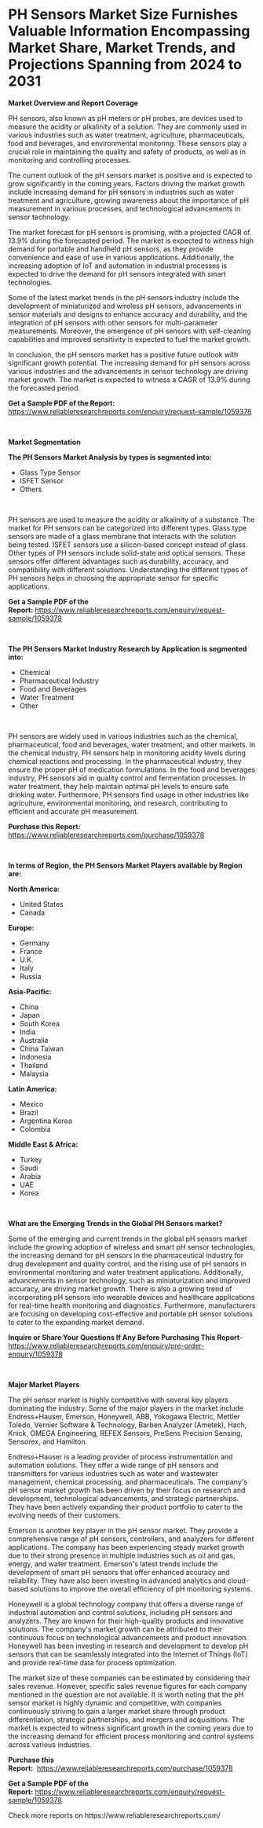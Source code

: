 <p><h1>PH Sensors Market Size Furnishes Valuable Information Encompassing Market Share, Market Trends, and Projections Spanning from 2024 to 2031</h1></p><p><strong>Market Overview and Report Coverage</strong></p>
<p><p>PH sensors, also known as pH meters or pH probes, are devices used to measure the acidity or alkalinity of a solution. They are commonly used in various industries such as water treatment, agriculture, pharmaceuticals, food and beverages, and environmental monitoring. These sensors play a crucial role in maintaining the quality and safety of products, as well as in monitoring and controlling processes.</p><p>The current outlook of the pH sensors market is positive and is expected to grow significantly in the coming years. Factors driving the market growth include increasing demand for pH sensors in industries such as water treatment and agriculture, growing awareness about the importance of pH measurement in various processes, and technological advancements in sensor technology.</p><p>The market forecast for pH sensors is promising, with a projected CAGR of 13.9% during the forecasted period. The market is expected to witness high demand for portable and handheld pH sensors, as they provide convenience and ease of use in various applications. Additionally, the increasing adoption of IoT and automation in industrial processes is expected to drive the demand for pH sensors integrated with smart technologies.</p><p>Some of the latest market trends in the pH sensors industry include the development of miniaturized and wireless pH sensors, advancements in sensor materials and designs to enhance accuracy and durability, and the integration of pH sensors with other sensors for multi-parameter measurements. Moreover, the emergence of pH sensors with self-cleaning capabilities and improved sensitivity is expected to fuel the market growth.</p><p>In conclusion, the pH sensors market has a positive future outlook with significant growth potential. The increasing demand for pH sensors across various industries and the advancements in sensor technology are driving market growth. The market is expected to witness a CAGR of 13.9% during the forecasted period.</p></p>
<p><strong>Get a Sample PDF of the Report:</strong> <a href="https://www.reliableresearchreports.com/enquiry/request-sample/1059378">https://www.reliableresearchreports.com/enquiry/request-sample/1059378</a></p>
<p>&nbsp;</p>
<p><strong>Market Segmentation</strong></p>
<p><strong>The PH Sensors Market Analysis by types is segmented into:</strong></p>
<p><ul><li>Glass Type Sensor</li><li>ISFET Sensor</li><li>Others</li></ul></p>
<p>&nbsp;</p>
<p><p>PH sensors are used to measure the acidity or alkalinity of a substance. The market for PH sensors can be categorized into different types. Glass type sensors are made of a glass membrane that interacts with the solution being tested. ISFET sensors use a silicon-based concept instead of glass. Other types of PH sensors include solid-state and optical sensors. These sensors offer different advantages such as durability, accuracy, and compatibility with different solutions. Understanding the different types of PH sensors helps in choosing the appropriate sensor for specific applications.</p></p>
<p><strong>Get a Sample PDF of the Report:</strong>&nbsp;<a href="https://www.reliableresearchreports.com/enquiry/request-sample/1059378">https://www.reliableresearchreports.com/enquiry/request-sample/1059378</a></p>
<p>&nbsp;</p>
<p><strong>The PH Sensors Market Industry Research by Application is segmented into:</strong></p>
<p><ul><li>Chemical</li><li>Pharmaceutical Industry</li><li>Food and Beverages</li><li>Water Treatment</li><li>Other</li></ul></p>
<p>&nbsp;</p>
<p><p>PH sensors are widely used in various industries such as the chemical, pharmaceutical, food and beverages, water treatment, and other markets. In the chemical industry, PH sensors help in monitoring acidity levels during chemical reactions and processing. In the pharmaceutical industry, they ensure the proper pH of medication formulations. In the food and beverages industry, PH sensors aid in quality control and fermentation processes. In water treatment, they help maintain optimal pH levels to ensure safe drinking water. Furthermore, PH sensors find usage in other industries like agriculture, environmental monitoring, and research, contributing to efficient and accurate pH measurement.</p></p>
<p><strong>Purchase this Report:</strong>&nbsp; <a href="https://www.reliableresearchreports.com/purchase/1059378">https://www.reliableresearchreports.com/purchase/1059378</a></p>
<p>&nbsp;</p>
<p><strong>In terms of Region, the PH Sensors Market Players available by Region are:</strong></p>
<p>
    <p> <strong> North America: </strong>
        <ul>
            <li>United States</li>
            <li>Canada</li>
        </ul>
        </p> 
    <p> <strong> Europe: </strong>
        <ul>
            <li>Germany</li>
            <li>France</li>
            <li>U.K.</li>
            <li>Italy</li>
            <li>Russia</li>
        </ul>
        </p> 
    <p> <strong> Asia-Pacific: </strong>
        <ul>
            <li>China</li>
            <li>Japan</li>
            <li>South Korea</li>
            <li>India</li>
            <li>Australia</li>
            <li>China Taiwan</li>
            <li>Indonesia</li>
            <li>Thailand</li>
            <li>Malaysia</li>
        </ul>
        </p> 
    <p> <strong> Latin America: </strong>
        <ul>
            <li>Mexico</li>
            <li>Brazil</li>
            <li>Argentina Korea</li>
            <li>Colombia</li>
        </ul>
        </p> 
    <p> <strong> Middle East & Africa: </strong>
        <ul>
            <li>Turkey</li>
            <li>Saudi</li>
            <li>Arabia</li>
            <li>UAE</li>
            <li>Korea</li>
        </ul>
    </p>
    </p>
<p>&nbsp;</p>
<p><strong>What are the Emerging Trends in the Global PH Sensors market?</strong></p>
<p><p>Some of the emerging and current trends in the global pH sensors market include the growing adoption of wireless and smart pH sensor technologies, the increasing demand for pH sensors in the pharmaceutical industry for drug development and quality control, and the rising use of pH sensors in environmental monitoring and water treatment applications. Additionally, advancements in sensor technology, such as miniaturization and improved accuracy, are driving market growth. There is also a growing trend of incorporating pH sensors into wearable devices and healthcare applications for real-time health monitoring and diagnostics. Furthermore, manufacturers are focusing on developing cost-effective and portable pH sensor solutions to cater to the expanding market demand.</p></p>
<p><strong>Inquire or Share Your Questions If Any Before Purchasing This Report</strong>- <a href="https://www.reliableresearchreports.com/enquiry/pre-order-enquiry/1059378">https://www.reliableresearchreports.com/enquiry/pre-order-enquiry/1059378</a></p>
<p>&nbsp;</p>
<p><strong>Major Market Players</strong></p>
<p><p>The pH sensor market is highly competitive with several key players dominating the industry. Some of the major players in the market include Endress+Hauser, Emerson, Honeywell, ABB, Yokogawa Electric, Mettler Toledo, Vernier Software & Technology, Barben Analyzer (Ametek), Hach, Knick, OMEGA Engineering, REFEX Sensors, PreSens Precision Sensing, Sensorex, and Hamilton.</p><p>Endress+Hauser is a leading provider of process instrumentation and automation solutions. They offer a wide range of pH sensors and transmitters for various industries such as water and wastewater management, chemical processing, and pharmaceuticals. The company's pH sensor market growth has been driven by their focus on research and development, technological advancements, and strategic partnerships. They have been actively expanding their product portfolio to cater to the evolving needs of their customers.</p><p>Emerson is another key player in the pH sensor market. They provide a comprehensive range of pH sensors, controllers, and analyzers for different applications. The company has been experiencing steady market growth due to their strong presence in multiple industries such as oil and gas, energy, and water treatment. Emerson's latest trends include the development of smart pH sensors that offer enhanced accuracy and reliability. They have also been investing in advanced analytics and cloud-based solutions to improve the overall efficiency of pH monitoring systems.</p><p>Honeywell is a global technology company that offers a diverse range of industrial automation and control solutions, including pH sensors and analyzers. They are known for their high-quality products and innovative solutions. The company's market growth can be attributed to their continuous focus on technological advancements and product innovation. Honeywell has been investing in research and development to develop pH sensors that can be seamlessly integrated into the Internet of Things (IoT) and provide real-time data for process optimization.</p><p>The market size of these companies can be estimated by considering their sales revenue. However, specific sales revenue figures for each company mentioned in the question are not available. It is worth noting that the pH sensor market is highly dynamic and competitive, with companies continuously striving to gain a larger market share through product differentiation, strategic partnerships, and mergers and acquisitions. The market is expected to witness significant growth in the coming years due to the increasing demand for efficient process monitoring and control systems across various industries.</p></p>
<p><strong>Purchase this Report:</strong>&nbsp;&nbsp;<a href="https://www.reliableresearchreports.com/purchase/1059378">https://www.reliableresearchreports.com/purchase/1059378</a></p>
<p></p>
<p><strong>Get a Sample PDF of the Report:</strong>&nbsp;<a href="https://www.reliableresearchreports.com/enquiry/request-sample/1059378">https://www.reliableresearchreports.com/enquiry/request-sample/1059378</a></p>
<p>Check more reports on https://www.reliableresearchreports.com/</p>